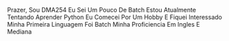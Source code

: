 Prazer, Sou DMA254
Eu Sei Um Pouco De Batch
Estou Atualmente Tentando Aprender Python
Eu Comecei Por Um Hobby E Fiquei Interessado
Minha Primeira Linguagem Foi Batch
Minha Proficiencia Em Ingles E Mediana
